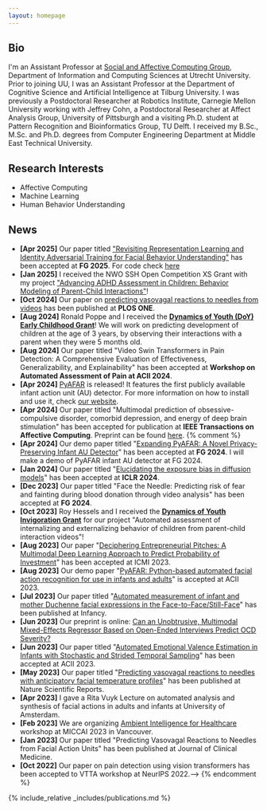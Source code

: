 ```yaml
---
layout: homepage
---
```


## Bio

I'm an Assistant Professor at [Social and Affective Computing Group](https://www.uu.nl/en/research/interaction/social-and-affective-computing), Department of Information and Computing Sciences at Utrecht University. Prior to joining UU, I was an Assistant Professor at the Department of Cognitive Science and Artificial Intelligence at Tilburg University. I was previously a Postdoctoral Researcher at Robotics Institute, Carnegie Mellon University working with Jeffrey Cohn, a Postdoctoral Researcher at Affect Analysis Group, University of Pittsburgh and a visiting Ph.D. student at Pattern Recognition and Bioinformatics Group, TU Delft. I received my B.Sc., M.Sc. and Ph.D. degrees from Computer Engineering Department at Middle East Technical University.

## Research Interests

- Affective Computing
- Machine Learning
- Human Behavior Understanding

<!--## [Publications](./another-page.md)-->

## News
- **[Apr 2025]** Our paper titled ["Revisiting Representation Learning and Identity Adversarial Training for Facial Behavior Understanding"](https://arxiv.org/pdf/2407.11243) has been accepted at **FG 2025**. For code check [here](https://github.com/forever208/FMAE-IAT)
- **[Jan 2025]** I received the NWO SSH Open Competition XS Grant with my project ["Advancing ADHD Assessment in Children: Behavior Modeling of Parent-Child Interactions"](https://www.uu.nl/en/news/itir-onal-ertugrul-receives-nwo-ssh-xs-grant-on-automated-assessment-of-adhd)!
- **[Oct 2024]** Our paper on [predicting vasovagal reactions to needles from videos](https://journals.plos.org/plosone/article?id=10.1371/journal.pone.0314038) has been published at **PLOS ONE**.
- **[Aug 2024]** Ronald Poppe and I received the **[Dynamics of Youth (DoY) Early Childhood Grant](https://doy-community.sites.uu.nl/early-childhood/funding-opportunities/)**! We will work on predicting development of children at the age of 3 years, by observing their interactions with a parent when they were 5 months old.
- **[Aug 2024]** Our paper titled "Video Swin Transformers in Pain Detection: A Comprehensive Evaluation of Effectiveness, Generalizability, and Explainability" has been accepted at **Workshop on Automated Assessment of Pain at ACII 2024**.
- **[Apr 2024]** [PyAFAR](https://pyafar.org/) is released! It features the first publicly available infant action unit (AU) detector. For more information on how to install and use it, check [our website](https://github.com/AffectAnalysisGroup/PyAFAR/wiki/3.-Installation).
- **[Apr 2024]** Our paper titled "Multimodal prediction of obsessive-compulsive disorder, comorbid depression, and energy of deep brain stimulation" has been accepted for publication at **IEEE Transactions on Affective Computing**. Preprint can be found [here](https://doi.org/10.36227/techrxiv.23256119.v2).
{% comment %} 
- **[Apr 2024]** Our demo paper titled "[Expanding PyAFAR: A Novel Privacy-Preserving Infant AU Detector](assets/papers/FG2024_demo_pyafar.pdf)" has been accepted at **FG 2024**. I will make a demo of PyAFAR infant AU detector at FG 2024.
- **[Jan 2024]** Our paper titled "[Elucidating the exposure bias in diffusion models](https://arxiv.org/abs/2308.15321)" has been accepted at **ICLR 2024**.
- **[Dec 2023]** Our paper titled "Face the Needle: Predicting risk of fear and fainting during blood donation through video analysis" has been accepted at **FG 2024**.
- **[Oct 2023]** Roy Hessels and I received the **[Dynamics of Youth Invigoration Grant](https://doy-community.sites.uu.nl/funding/)** for our project "Automated assessment of internalizing and externalizing behavior of children from parent-child interaction videos"!
- **[Aug 2023]** Our paper "[Deciphering Entrepreneurial Pitches: A Multimodal Deep Learning Approach to Predict Probability of Investment](assets/papers/ICMI_2023_deciphering.pdf)" has been accepted at ICMI 2023.
- **[Aug 2023]** Our demo paper "[PyAFAR: Python-based automated facial action recognition for use in infants and adults](https://www.jeffcohn.net/wp-content/uploads/2023/08/ACII_2023_paper_242-2.pdf)" is accepted at ACII 2023. 
- **[Jul 2023]** Our paper titled "[Automated measurement of infant and mother Duchenne facial expressions in the Face-to-Face/Still-Face](https://local.psy.miami.edu/faculty/dmessinger/c_c/rsrcs/rdgs/emot/Infancy-2023-Ahn-AutomatedmeasurementofinfantandmotherDuchennefacialexpressionsintheFace%E2%80%90to%E2%80%90Face.pdf)" has been published at Infancy.
- **[Jun 2023]** Our preprint is online: [Can an Unobtrusive, Multimodal Mixed-Effects Regressor Based on Open-Ended Interviews Predict OCD Severity?](https://www.techrxiv.org/articles/preprint/Can_an_Unobtrusive_Multimodal_Mixed-Effects_Regressor_Based_on_Open-Ended_Interviews_Predict_OCD_Severity_/23256119)
- **[Jun 2023]** Our paper titled "[Automated Emotional Valence Estimation in Infants with Stochastic and Strided Temporal Sampling](assets/papers/ACII_2023_paper_89.pdf)" has been accepted at ACII 2023.
- **[May 2023]** Our paper titled "[Predicting vasovagal reactions to needles with anticipatory facial temperature profiles](https://www.nature.com/articles/s41598-023-36207-z)" has been published at Nature Scientific Reports.
- **[Apr 2023]** I gave a Rita Vuyk Lecture on automated analysis and synthesis of facial actions in adults and infants at University of Amsterdam.
- **[Feb 2023]** We are organizing [Ambient Intelligence for Healthcare](https://ami4hc.stanford.edu/) workshop at MICCAI 2023 in Vancouver.
- **[Jan 2023]** Our paper titled "Predicting Vasovagal Reactions to Needles from Facial Action Units" has been published at Journal of Clinical Medicine.
- **[Oct 2022]** Our paper on pain detection using vision transformers has been accepted to VTTA workshop at NeurIPS 2022.-->
{% endcomment %}

{% include_relative _includes/publications.md %}

